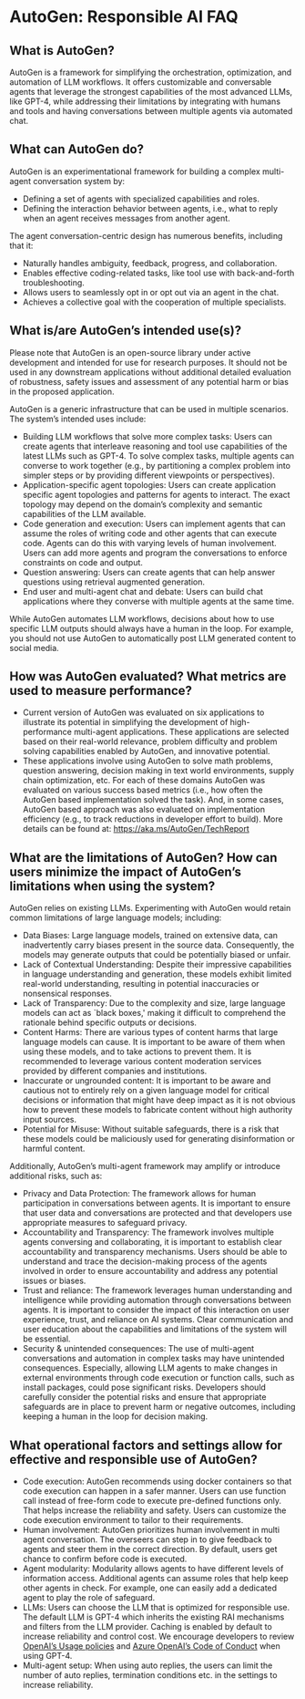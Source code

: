 # AutoGen: Responsible AI FAQ

## What is AutoGen?
AutoGen is a framework for simplifying the orchestration, optimization, and automation of LLM workflows. It offers customizable and conversable agents that leverage the strongest capabilities of the most advanced LLMs, like GPT-4, while addressing their limitations by integrating with humans and tools and having conversations between multiple agents via automated chat. 

## What can AutoGen do? 
AutoGen is an experimentational framework for building a complex multi-agent conversation system by: 
- Defining a set of agents with specialized capabilities and roles. 
-	Defining the interaction behavior between agents, i.e., what to reply when an agent receives messages from another agent. 

The agent conversation-centric design has numerous benefits, including that it: 
-	Naturally handles ambiguity, feedback, progress, and collaboration. 
-	Enables effective coding-related tasks, like tool use with back-and-forth troubleshooting. 
-	Allows users to seamlessly opt in or opt out via an agent in the chat. 
-	Achieves a collective goal with the cooperation of multiple specialists. 

## 	What is/are AutoGen’s intended use(s)?
Please note that AutoGen is an open-source library under active development and intended for  use for research purposes. It should not be used in any downstream applications without additional detailed evaluation of robustness, safety issues and assessment of any potential harm or bias in the proposed application. 

AutoGen is a generic infrastructure that can be used in multiple scenarios. The system’s intended uses include: 

-	Building LLM workflows that solve more complex tasks: Users can create agents that interleave reasoning and tool use capabilities of the latest LLMs such as GPT-4. To solve complex tasks, multiple agents can converse to work together (e.g., by partitioning a complex problem into simpler steps or by providing different viewpoints or perspectives). 
-	Application-specific agent topologies: Users can create application specific agent topologies and patterns for agents to interact. The exact topology may depend on the domain’s complexity and semantic capabilities of the LLM available. 
-	Code generation and execution: Users can implement agents that can assume the roles of writing code and other agents that can execute code. Agents can do this with varying levels of human involvement. Users can add more agents and program the conversations to enforce constraints on code and output. 
-	Question answering: Users can create agents that can help answer questions using retrieval augmented generation. 
-	End user and multi-agent chat and debate: Users can build chat applications where they converse with multiple agents at the same time. 

While AutoGen automates LLM workflows, decisions about how to use specific LLM outputs should always have a human in the loop. For example, you should not use AutoGen to automatically post LLM generated content to social media.

## How was AutoGen evaluated? What metrics are used to measure performance?
-	Current version of AutoGen was evaluated on six applications to illustrate its potential in simplifying the development of high-performance multi-agent applications. These applications are selected based on their real-world relevance,  problem difficulty and problem solving capabilities enabled by AutoGen, and innovative potential. 
-	These applications involve using AutoGen to solve math problems, question answering, decision making in text world environments, supply chain optimization, etc. For each of these domains AutoGen was evaluated on various success based metrics (i.e., how often the AutoGen based implementation solved the task). And, in some cases, AutoGen based approach was also evaluated on implementation efficiency (e.g., to track reductions in developer effort to build). More details can be found at: https://aka.ms/AutoGen/TechReport

## What are the limitations of AutoGen? How can users minimize the impact of AutoGen’s limitations when using the system?
AutoGen relies on existing LLMs. Experimenting with AutoGen would retain common limitations of large language models; including: 
 
- Data Biases: Large language models, trained on extensive data, can inadvertently carry biases present in the source data. Consequently, the models may generate outputs that could be potentially biased or unfair. 
-	Lack of Contextual Understanding: Despite their impressive capabilities in language understanding and generation, these models exhibit limited real-world understanding, resulting in potential inaccuracies or nonsensical responses. 
-	Lack of Transparency: Due to the complexity and size, large language models can act as `black boxes,' making it difficult to comprehend the rationale behind specific outputs or decisions. 
-	Content Harms: There are various types of content harms that large language models can cause. It is important to be aware of them when using these models, and to take actions to prevent them. It is recommended to leverage various content moderation services provided by different companies and institutions.  
-	Inaccurate or ungrounded content: It is important to be aware and cautious not to entirely rely on a given language model for critical decisions or information that might have deep impact as it is not obvious how to prevent these models to fabricate content without high authority input sources.  
-	Potential for Misuse: Without suitable safeguards, there is a risk that these models could be maliciously used for generating disinformation or harmful content. 


Additionally, AutoGen’s multi-agent framework may amplify or introduce additional risks, such as: 
-	Privacy and Data Protection: The framework allows for human participation in conversations between agents. It is important to ensure that user data and conversations are protected and that developers use appropriate measures to safeguard privacy. 
-	Accountability and Transparency: The framework involves multiple agents conversing and collaborating, it is important to establish clear accountability and transparency mechanisms. Users should be able to understand and trace the decision-making process of the agents involved in order to ensure accountability and address any potential issues or biases. 
-	Trust and reliance: The framework leverages human understanding and intelligence while providing automation through conversations between agents. It is important to consider the impact of this interaction on user experience, trust, and reliance on AI systems. Clear communication and user education about the capabilities and limitations of the system will be essential.
-	Security & unintended consequences: The use of multi-agent conversations and automation in complex tasks may have unintended consequences. Especially, allowing LLM agents to make changes in external environments through code execution or function calls, such as install packages, could pose significant risks. Developers should carefully consider the potential risks and ensure that appropriate safeguards are in place to prevent harm or negative outcomes, including keeping a human in the loop for decision making.

## What operational factors and settings allow for effective and responsible use of AutoGen?
-	Code execution: AutoGen recommends using docker containers so that code execution can happen in a safer manner. Users can use function call instead of free-form code to execute pre-defined functions only. That helps increase the reliability and safety. Users can customize the code execution environment to tailor to their requirements.
-	Human involvement: AutoGen prioritizes human involvement in multi agent conversation. The overseers can step in to give feedback to agents and steer them in the correct direction. By default, users get chance to confirm before code is executed.
-	Agent modularity: Modularity allows agents to have different levels of information access. Additional agents can assume roles that help keep other agents in check. For example, one can easily add a dedicated agent to play the role of safeguard.
-	LLMs: Users can choose the LLM that is optimized for responsible use. The default LLM is GPT-4 which inherits the existing RAI mechanisms and filters from the LLM provider. Caching is enabled by default to increase reliability and control cost. We encourage developers to review [OpenAI’s Usage policies](https://openai.com/policies/usage-policies) and [Azure OpenAI’s Code of Conduct](https://learn.microsoft.com/en-us/legal/cognitive-services/openai/code-of-conduct) when using GPT-4. 
-	Multi-agent setup: When using auto replies, the users can limit the number of auto replies, termination conditions etc. in the settings to increase reliability.
